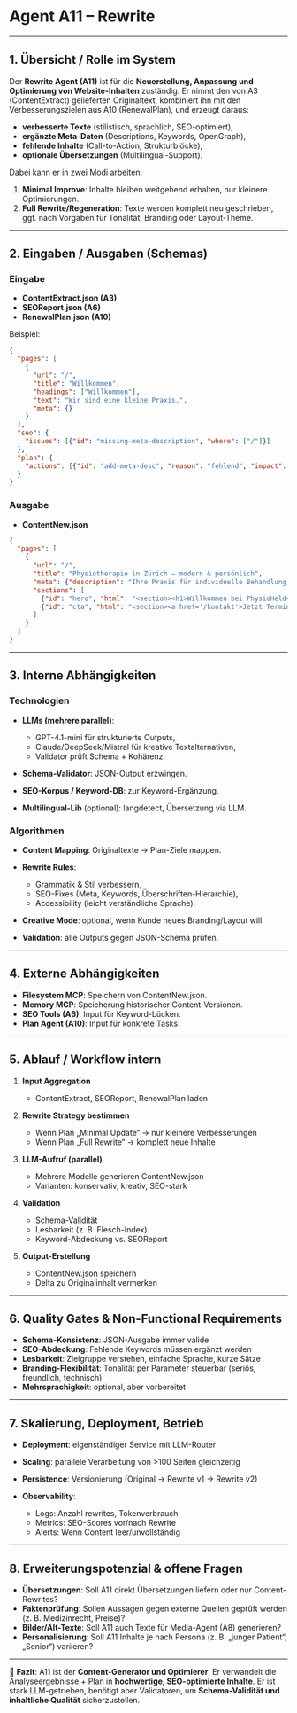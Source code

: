 # Agent A11 – Rewrite

---

## 1. Übersicht / Rolle im System

Der **Rewrite Agent (A11)** ist für die **Neuerstellung, Anpassung und Optimierung von Website-Inhalten** zuständig.
Er nimmt den von A3 (ContentExtract) gelieferten Originaltext, kombiniert ihn mit den Verbesserungszielen aus A10 (RenewalPlan), und erzeugt daraus:

* **verbesserte Texte** (stilistisch, sprachlich, SEO-optimiert),
* **ergänzte Meta-Daten** (Descriptions, Keywords, OpenGraph),
* **fehlende Inhalte** (Call-to-Action, Strukturblöcke),
* **optionale Übersetzungen** (Multilingual-Support).

Dabei kann er in zwei Modi arbeiten:

1. **Minimal Improve**: Inhalte bleiben weitgehend erhalten, nur kleinere Optimierungen.
2. **Full Rewrite/Regeneration**: Texte werden komplett neu geschrieben, ggf. nach Vorgaben für Tonalität, Branding oder Layout-Theme.

---

## 2. Eingaben / Ausgaben (Schemas)

### Eingabe

* **ContentExtract.json (A3)**
* **SEOReport.json (A6)**
* **RenewalPlan.json (A10)**

Beispiel:

```json
{
  "pages": [
    {
      "url": "/",
      "title": "Willkommen",
      "headings": ["Willkommen"],
      "text": "Wir sind eine kleine Praxis.",
      "meta": {}
    }
  ],
  "seo": {
    "issues": [{"id": "missing-meta-description", "where": ["/"]}]
  },
  "plan": {
    "actions": [{"id": "add-meta-desc", "reason": "fehlend", "impact": "mittel"}]
  }
}
```

### Ausgabe

* **ContentNew.json**

```json
{
  "pages": [
    {
      "url": "/",
      "title": "Physiotherapie in Zürich – modern & persönlich",
      "meta": {"description": "Ihre Praxis für individuelle Behandlung, Bewegung und Prävention."},
      "sections": [
        {"id": "hero", "html": "<section><h1>Willkommen bei PhysioHeld</h1><p>Individuelle Physiotherapie in Zürich.</p></section>"},
        {"id": "cta", "html": "<section><a href='/kontakt'>Jetzt Termin vereinbaren</a></section>"}
      ]
    }
  ]
}
```

---

## 3. Interne Abhängigkeiten

### Technologien

* **LLMs (mehrere parallel)**:

  * GPT-4.1-mini für strukturierte Outputs,
  * Claude/DeepSeek/Mistral für kreative Textalternativen,
  * Validator prüft Schema + Kohärenz.
* **Schema-Validator**: JSON-Output erzwingen.
* **SEO-Korpus / Keyword-DB**: zur Keyword-Ergänzung.
* **Multilingual-Lib** (optional): langdetect, Übersetzung via LLM.

### Algorithmen

* **Content Mapping**: Originaltexte → Plan-Ziele mappen.
* **Rewrite Rules**:

  * Grammatik & Stil verbessern,
  * SEO-Fixes (Meta, Keywords, Überschriften-Hierarchie),
  * Accessibility (leicht verständliche Sprache).
* **Creative Mode**: optional, wenn Kunde neues Branding/Layout will.
* **Validation**: alle Outputs gegen JSON-Schema prüfen.

---

## 4. Externe Abhängigkeiten

* **Filesystem MCP**: Speichern von ContentNew.json.
* **Memory MCP**: Speicherung historischer Content-Versionen.
* **SEO Tools (A6)**: Input für Keyword-Lücken.
* **Plan Agent (A10)**: Input für konkrete Tasks.

---

## 5. Ablauf / Workflow intern

1. **Input Aggregation**

   * ContentExtract, SEOReport, RenewalPlan laden

2. **Rewrite Strategy bestimmen**

   * Wenn Plan „Minimal Update“ → nur kleinere Verbesserungen
   * Wenn Plan „Full Rewrite“ → komplett neue Inhalte

3. **LLM-Aufruf (parallel)**

   * Mehrere Modelle generieren ContentNew.json
   * Varianten: konservativ, kreativ, SEO-stark

4. **Validation**

   * Schema-Validität
   * Lesbarkeit (z. B. Flesch-Index)
   * Keyword-Abdeckung vs. SEOReport

5. **Output-Erstellung**

   * ContentNew.json speichern
   * Delta zu Originalinhalt vermerken

---

## 6. Quality Gates & Non-Functional Requirements

* **Schema-Konsistenz**: JSON-Ausgabe immer valide
* **SEO-Abdeckung**: Fehlende Keywords müssen ergänzt werden
* **Lesbarkeit**: Zielgruppe verstehen, einfache Sprache, kurze Sätze
* **Branding-Flexibilität**: Tonalität per Parameter steuerbar (seriös, freundlich, technisch)
* **Mehrsprachigkeit**: optional, aber vorbereitet

---

## 7. Skalierung, Deployment, Betrieb

* **Deployment**: eigenständiger Service mit LLM-Router
* **Scaling**: parallele Verarbeitung von >100 Seiten gleichzeitig
* **Persistence**: Versionierung (Original → Rewrite v1 → Rewrite v2)
* **Observability**:

  * Logs: Anzahl rewrites, Tokenverbrauch
  * Metrics: SEO-Scores vor/nach Rewrite
  * Alerts: Wenn Content leer/unvollständig

---

## 8. Erweiterungspotenzial & offene Fragen

* **Übersetzungen**: Soll A11 direkt Übersetzungen liefern oder nur Content-Rewrites?
* **Faktenprüfung**: Sollen Aussagen gegen externe Quellen geprüft werden (z. B. Medizinrecht, Preise)?
* **Bilder/Alt-Texte**: Soll A11 auch Texte für Media-Agent (A8) generieren?
* **Personalisierung**: Soll A11 Inhalte je nach Persona (z. B. „junger Patient“, „Senior“) variieren?

---

📄 **Fazit**:
A11 ist der **Content-Generator und Optimierer**. Er verwandelt die Analyseergebnisse + Plan in **hochwertige, SEO-optimierte Inhalte**.
Er ist stark LLM-getrieben, benötigt aber Validatoren, um **Schema-Validität und inhaltliche Qualität** sicherzustellen.
